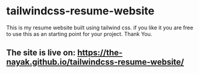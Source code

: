 # tailwindcss-resume-website
This is my resume website built using tailwind css. if you like it you are free to use this as an starting point for your project. Thank You.
## The site is live on: https://the-nayak.github.io/tailwindcss-resume-website/
